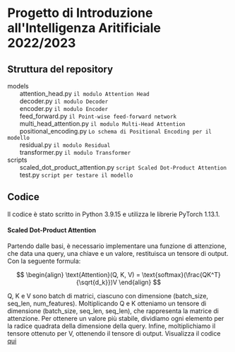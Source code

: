 # Progetto di Introduzione all'Intelligenza Aritificiale 2022/2023

## Struttura del repository
 
models  
  attention_head.py `il modulo Attention Head`  
  decoder.py `il modulo Decoder`  
  encoder.py `il modulo Encoder`  
  feed_forward.py `il Point-wise feed-forward network`  
  multi_head_attention.py `il modulo Multi-Head Attention`  
  positional_encoding.py `Lo schema di Positional Encoding per il modello`  
  residual.py `il modulo Residual`  
  transformer.py `il modulo Transformer`  
scripts  
  scaled_dot_product_attention.py `script Scaled Dot-Product Attention`  
  test.py `script per testare il modello`  


## Codice
Il codice è stato scritto in Python 3.9.15 e utilizza le librerie PyTorch 1.13.1.

#### Scaled Dot-Product Attention
Partendo dalle basi, è necessario implementare una funzione di attenzione, che data una query, una chiave e un valore, restituisca un tensore di output. Con la seguente formula:

$$ 
\begin{align}
\text{Attention}(Q, K, V) = \text{softmax}(\frac{QK^T}{\sqrt{d_k}})V 
\end{align}
$$

Q, K e V sono batch di matrici, ciascuno con dimensione (batch_size, seq_len, num_features). Moltiplicando Q e K otteniamo un tensore di dimensione (batch_size, seq_len, seq_len), che rappresenta la matrice di attenzione. Per ottenere un valore più stabile, dividiamo ogni elemento per la radice quadrata della dimensione della query. Infine, moltiplichiamo il tensore ottenuto per V, ottenendo il tensore di output.
Visualizza il codice [qui](scripts/scaled_dot_product_attention.py)
